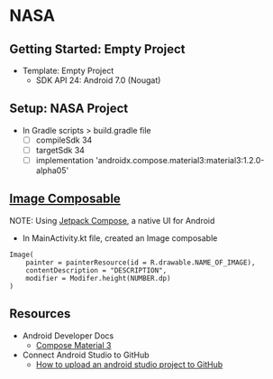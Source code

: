 # NASA

## Getting Started: Empty Project
- Template: Empty Project
  - SDK API 24: Android 7.0 (Nougat)   

## Setup: NASA Project
- In Gradle scripts > build.gradle file
  - [ ] compileSdk 34
  - [ ] targetSdk 34
  - [ ] implementation 'androidx.compose.material3:material3:1.2.0-alpha05'
 
## [Image Composable](https://developer.android.com/jetpack/compose/graphics/images/loading)
NOTE: Using [Jetpack Compose](https://developer.android.com/jetpack/compose?gclid=Cj0KCQjwuNemBhCBARIsADp74QTy5DaYxDtw1fLXnJ_LBZvGVHZ5me7UEDyMn60p5OLibsR28pnf-LAaAvG2EALw_wcB&gclsrc=aw.ds), a native UI for Android
- In MainActivity.kt file, created an Image composable
```
Image(
    painter = painterResource(id = R.drawable.NAME_OF_IMAGE),
    contentDescription = "DESCRIPTION",
    modifier = Modifer.height(NUMBER.dp)
)
```

## Resources
- Android Developer Docs
  - [Compose Material 3](https://developer.android.com/jetpack/androidx/releases/compose-material3)
- Connect Android Studio to GitHub
  - [How to upload an android studio project to GitHub](https://www.youtube.com/watch?v=GhfJTOu3_SE)

